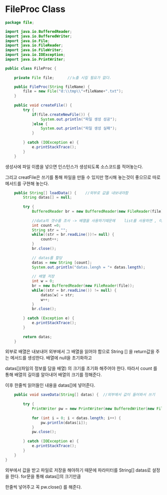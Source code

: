 # FileProc Class
```java
package file;

import java.io.BufferedReader;
import java.io.BufferedWriter;
import java.io.File;
import java.io.FileReader;
import java.io.FileWriter;
import java.io.IOException;
import java.io.PrintWriter;

public class FileProc {
	
	private File file;		//노출 시킬 필요가 없다.

	public FileProc(String fileName) {
		file = new File("d:\\tmp\\"+fileName+".txt");
	}
	
	public void createFile() {
		try {
			if(file.createNewFile()) {
				System.out.println("파일 생성 성공");
			}else {
				System.out.println("파일 생성 실패");
			}
			
		} catch (IOException e) {
			e.printStackTrace();
		}
	}
```
생성사에 파일 이름을 넣으면 인스턴스가 생성되도록 소스코드를 적어놓는다.

그리고 creatFile은 쓰기를 통해 파일을 만들 수 있지만 명시해 놓는것이 좋으므로 따로 메서드를 구현해 놓는다.

```java
	public String[] loadData() {	//외부로 값을 내보내야함
		String datas[] = null;
		
		try {
			BufferedReader br = new BufferedReader(new FileReader(file));
			
			//data의 갯수를 조사 -> 배열을 사용하기때문에    list를 사용하면 , 이 처리는 필요 없다.
			int count =0;
			String str = "";
			while((str = br.readLine())!= null) {
				count++;
			}
			br.close();
			
			// datas를 할당
			datas = new String [count];
			System.out.println("datas.lengh = "+ datas.length);
			
			// 배열 저장
			int w = 0;
			br = new BufferedReader(new FileReader(file));
			while((str = br.readLine()) != null) {
				datas[w] = str;
				w++;
			}
			br.close();
			
		} catch (Exception e) {
			e.printStackTrace();
		}
		
		return datas;
	}
```
외부로 배열은 내보내어 외부에서 그 배열을 읽어야 함으로 String [] 을 return값을 주는 메서드를 생성한다. 배열에 null을 초기화하고

datas[](파일의 정보를 담을 배열) 의 크기를 초기화 해주어야 한다. 따라서 count 를 통해 배열의 길이를 알아내어 배열의 크기를 정해준다.

이후 한줄씩 읽어들인 내용을 datas[]에 넣어준다.

```java
	public void saveData(String[] datas) {	//외부에서 값이 들어와서 쓰기
		
		try {
			PrintWriter pw = new PrintWriter(new BufferedWriter(new FileWriter(file)));
			
			for (int i = 0; i < datas.length; i++) {
				pw.println(datas[i]);
			}
			pw.close();
			
		} catch (IOException e) {
			e.printStackTrace();
		}
	}
}
```
외부에서 값을 받고 파일로 저장을 해야하기 때문에 파라미터를 String[] datas로 설정을 한다. for문을 통해 datas[]의 크기만큼

한줄씩 넣어주고 꼭 pw.close() 를 해준다.
